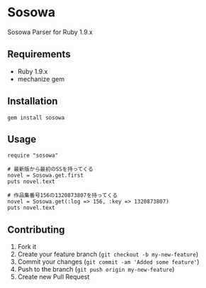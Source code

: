 # Sosowa

Sosowa Parser for Ruby 1.9.x

## Requirements

* Ruby 1.9.x
* mechanize gem

## Installation

	gem install sosowa

## Usage

	require "sosowa"
	
	# 最新版から最初のSSを持ってくる
	novel = Sosowa.get.first
	puts novel.text
	
	# 作品集番号156の1320873807を持ってくる
	novel = Sosowa.get(:log => 156, :key => 1320873807)
	puts novel.text

## Contributing

1. Fork it
2. Create your feature branch (`git checkout -b my-new-feature`)
3. Commit your changes (`git commit -am 'Added some feature'`)
4. Push to the branch (`git push origin my-new-feature`)
5. Create new Pull Request
